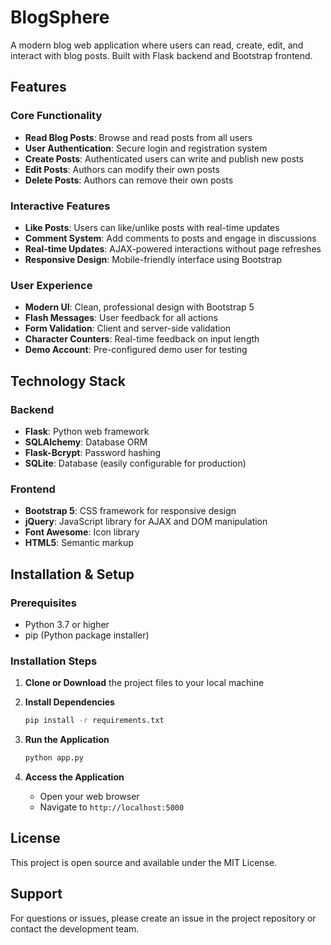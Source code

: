 # BlogSphere

A modern blog web application where users can read, create, edit, and interact with blog posts. Built with Flask backend and Bootstrap frontend.

## Features

### Core Functionality
- **Read Blog Posts**: Browse and read posts from all users
- **User Authentication**: Secure login and registration system
- **Create Posts**: Authenticated users can write and publish new posts
- **Edit Posts**: Authors can modify their own posts
- **Delete Posts**: Authors can remove their own posts

### Interactive Features
- **Like Posts**: Users can like/unlike posts with real-time updates
- **Comment System**: Add comments to posts and engage in discussions
- **Real-time Updates**: AJAX-powered interactions without page refreshes
- **Responsive Design**: Mobile-friendly interface using Bootstrap

### User Experience
- **Modern UI**: Clean, professional design with Bootstrap 5
- **Flash Messages**: User feedback for all actions
- **Form Validation**: Client and server-side validation
- **Character Counters**: Real-time feedback on input length
- **Demo Account**: Pre-configured demo user for testing

## Technology Stack

### Backend
- **Flask**: Python web framework
- **SQLAlchemy**: Database ORM
- **Flask-Bcrypt**: Password hashing
- **SQLite**: Database (easily configurable for production)

### Frontend
- **Bootstrap 5**: CSS framework for responsive design
- **jQuery**: JavaScript library for AJAX and DOM manipulation
- **Font Awesome**: Icon library
- **HTML5**: Semantic markup

## Installation & Setup

### Prerequisites
- Python 3.7 or higher
- pip (Python package installer)

### Installation Steps

1. **Clone or Download** the project files to your local machine

2. **Install Dependencies**
   ```bash
   pip install -r requirements.txt
   ```

3. **Run the Application**
   ```bash
   python app.py
   ```

4. **Access the Application**
   - Open your web browser
   - Navigate to `http://localhost:5000`

## License

This project is open source and available under the MIT License.

## Support

For questions or issues, please create an issue in the project repository or contact the development team.
